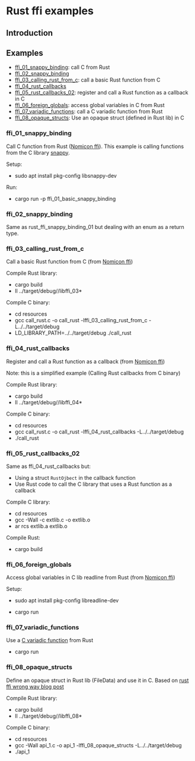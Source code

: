 # Rust ffi examples

## Introduction

## Examples

* [ffi_01_snappy_binding](#ffi_01_snappy_binding): call C from Rust
* [ffi_02_snappy_binding](#ffi_02_snappy_binding)
* [ffi_03_calling_rust_from_c](#ffi_03_calling_rust_from_c): call a basic Rust function from C
* [ffi_04_rust_callbacks](#ffi_04_rust_callbacks)
* [ffi_05_rust_callbacks_02](#ffi_05_rust_callbacks_02): register and call a Rust function as a callback in C
* [ffi_06_foreign_globals](#ffi_06_foreign_globals): access global variables in C from Rust
* [ffi_07_variadic_functions](#ffi_07_variadic_functions): call a C variadic function from Rust 
* [ffi_08_opaque_structs](#ffi_08_opaque_structs): Use an opaque struct (defined in Rust lib) in C

### ffi_01_snappy_binding

Call C function from Rust ([Nomicon ffi](https://doc.rust-lang.org/nomicon/ffi.html#calling-foreign-functions)).
This example is calling functions from the C library [snappy](https://github.com/google/snappy).

Setup: 
* sudo apt install pkg-config libsnappy-dev

Run:
* cargo run -p ffi_01_basic_snappy_binding

### ffi_02_snappy_binding

Same as rust_ffi_snappy_binding_01 but dealing with an enum as a return type.

### ffi_03_calling_rust_from_c

Call a basic Rust function from C (from [Nomicon ffi](https://doc.rust-lang.org/nomicon/ffi.html#calling-rust-code-from-c))

Compile Rust library:
* cargo build
* ll ../target/debug//libffi_03*

Compile C binary:

* cd resources
* gcc call_rust.c -o call_rust -lffi_03_calling_rust_from_c -L../../target/debug
* LD_LIBRARY_PATH=../../target/debug ./call_rust

### ffi_04_rust_callbacks

Register and call a Rust function as a callback (from [Nomicon ffi](https://doc.rust-lang.org/nomicon/ffi.html#callbacks-from-c-code-to-rust-functions))

Note: this is a simplified example (Calling Rust callbacks from C binary)

Compile Rust library:
* cargo build
* ll ../target/debug//libffi_04*

Compile C binary:

* cd resources
* gcc call_rust.c -o call_rust -lffi_04_rust_callbacks -L../../target/debug
* ./call_rust

### ffi_05_rust_callbacks_02

Same as ffi_04_rust_callbacks but:
* Using a struct `RustOjbect` in the callback function
* Use Rust code to call the C library that uses a Rust function as a callback

Compile C library:
* cd resources
* gcc -Wall -c extlib.c -o extlib.o
* ar rcs extlib.a extlib.o

Compile Rust:
* cargo build

### ffi_06_foreign_globals

Access global variables in C lib readline from Rust (from [Nomicon ffi](https://doc.rust-lang.org/nomicon/ffi.html#accessing-foreign-globals))

Setup:
* sudo apt install pkg-config libreadline-dev

* cargo run

### ffi_07_variadic_functions

Use a [C variadic function](https://en.cppreference.com/w/c/variadic.html) from Rust

* cargo run

### ffi_08_opaque_structs

Define an opaque struct in Rust lib (FileData) and use it in C.
Based on [rust ffi wrong way blog post](https://www.ralphminderhoud.com/blog/rust-ffi-wrong-way/)

Compile Rust library:
* cargo build
* ll ../target/debug//libffi_08*

Compile C binary:
* cd resources
* gcc -Wall api_1.c -o api_1 -lffi_08_opaque_structs -L../../target/debug 
* ./api_1

